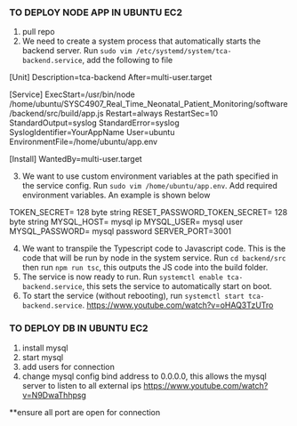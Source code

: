 ### TO DEPLOY NODE APP IN UBUNTU EC2

1. pull repo
2. We need to create a system process that automatically starts the backend server. Run `sudo vim /etc/systemd/system/tca-backend.service`, add the following to file

[Unit]
Description=tca-backend
After=multi-user.target

[Service]
ExecStart=/usr/bin/node /home/ubuntu/SYSC4907_Real_Time_Neonatal_Patient_Monitoring/software/backend/src/build/app.js
Restart=always
RestartSec=10
StandardOutput=syslog
StandardError=syslog
SyslogIdentifier=YourAppName
User=ubuntu
EnvironmentFile=/home/ubuntu/app.env

[Install]
WantedBy=multi-user.target

3. We want to use custom environment variables at the path specified in the service config. Run `sudo vim /home/ubuntu/app.env`. Add required environment variables. An example is shown below

TOKEN_SECRET= 128 byte string
RESET_PASSWORD_TOKEN_SECRET= 128 byte string
MYSQL_HOST= mysql ip
MYSQL_USER= mysql user
MYSQL_PASSWORD= mysql password
SERVER_PORT=3001

4. We want to transpile the Typescript code to Javascript code. This is the code that will be run by node in the system service. Run `cd backend/src` then run `npm run tsc`, this outputs the JS code into the build folder.
5. The service is now ready to run. Run `systemctl enable tca-backend.service`, this sets the service to automatically start on boot.
6. To start the service (without rebooting), run `systemctl start tca-backend.service`.
   https://www.youtube.com/watch?v=oHAQ3TzUTro

### TO DEPLOY DB IN UBUNTU EC2

1. install mysql
2. start mysql
3. add users for connection
4. change mysql config bind address to 0.0.0.0, this allows the mysql server to listen to all external ips
   https://www.youtube.com/watch?v=N9DwaThhpsg

\*\*ensure all port are open for connection
